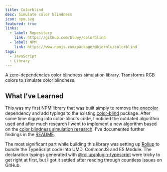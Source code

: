 ```yaml
---
title: Colorblind
desc: Simulate color blindness
icon: npm.svg
featured: true
links:
  - label: Repository
    link: https://github.com/bluwy/colorblind
  - label: NPM
    link: https://www.npmjs.com/package/@bjornlu/colorblind
tags:
  - JavaScript
  - Library
---
```


A zero-dependencies color blindness simulation library. Transforms RGB colors to simulate color blindness.

<!-- endexcerpt -->

## What I've Learned

This was my first NPM library that was built simply to remove the [onecolor](https://github.com/One-com/one-color) dependency and add typings to the existing [color-blind](https://github.com/skratchdot/color-blind) package. After some time digging into color-blind's code, I noticed the outdated algorithm used and after much research I went to implement a new algorithm based on the [color blindness simulation research](https://ixora.io/projects/colorblindness/color-blindness-simulation-research/). I've documented further findings in the [README](https://github.com/bluwy/colorblind#prior-research).

The most significant part while building this library was setting up [Rollup](https://github.com/bluwy/colorblind#prior-research) to bundle the TypeScript code into UMD, CommonJS and ES Module. The declaration typings generated with [@rollup/plugin-typescript](https://github.com/rollup/plugins/tree/master/packages/typescript) were tricky to get right at first, but I got it settled after reading through countless issues on GitHub.
